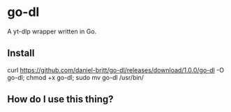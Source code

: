 # go-dl
A yt-dlp wrapper written in Go.

## Install
curl https://github.com/daniel-britt/go-dl/releases/download/1.0.0/go-dl -O go-dl; chmod +x go-dl; sudo mv go-dl /usr/bin/

## How do I use this thing?
